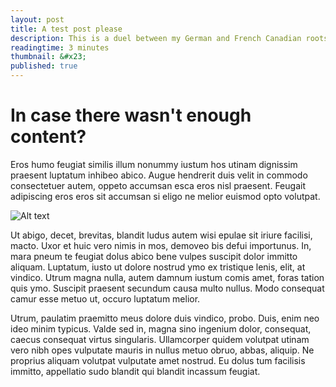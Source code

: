 ```yaml
---
layout: post
title: A test post please
description: This is a duel between my German and French Canadian roots.
readingtime: 3 minutes
thumbnail: &#x23;
published: true
---
```


# In case there wasn't enough content?

Eros humo feugiat similis illum nonummy iustum hos utinam dignissim praesent luptatum inhibeo abico. Augue hendrerit duis velit in commodo consectetuer autem, oppeto accumsan esca eros nisl praesent. Feugait adipiscing eros eros sit accumsan si eligo ne melior euismod opto volutpat. 

![Alt text](/images/logo.png)

Ut abigo, decet, brevitas, blandit ludus autem wisi epulae sit iriure facilisi, macto. Uxor et huic vero nimis in mos, demoveo bis defui importunus. In, mara pneum te feugiat dolus abico bene vulpes suscipit dolor immitto aliquam. Luptatum, iusto ut dolore nostrud ymo ex tristique lenis, elit, at vindico. Utrum magna nulla, autem damnum iustum comis amet, foras tation quis ymo. Suscipit praesent secundum causa multo nullus. Modo consequat camur esse metuo ut, occuro luptatum melior. 

Utrum, paulatim praemitto meus dolore duis vindico, probo. Duis, enim neo ideo minim typicus. Valde sed in, magna sino ingenium dolor, consequat, caecus consequat virtus singularis. Ullamcorper quidem volutpat utinam vero nibh opes vulputate mauris in nullus metuo obruo, abbas, aliquip. Ne proprius aliquam volutpat vulputate amet nostrud. Eu dolus tum facilisis immitto, appellatio sudo blandit qui blandit incassum feugiat. 
